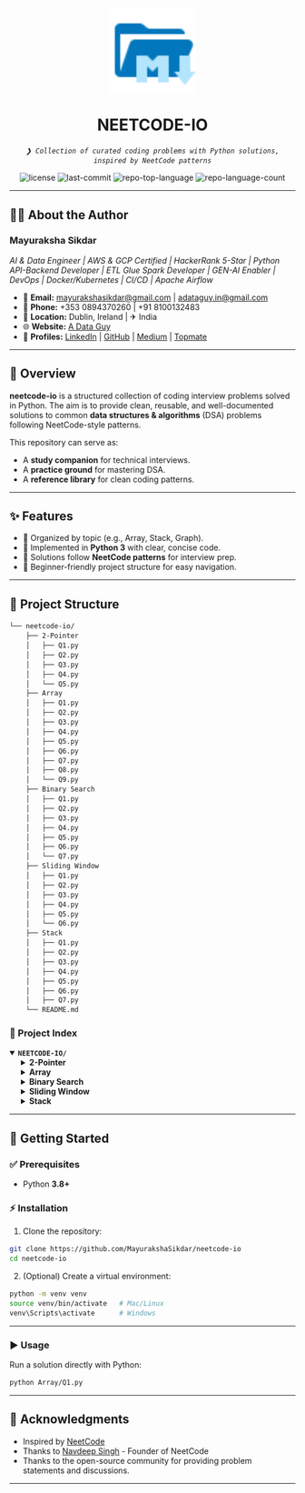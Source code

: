 <p align="center">
    <img src="https://raw.githubusercontent.com/PKief/vscode-material-icon-theme/ec559a9f6bfd399b82bb44393651661b08aaf7ba/icons/folder-markdown-open.svg" align="center" width="30%">
</p>
<h1 align="center">NEETCODE-IO</h1>
<p align="center">
	<em><code>❯ Collection of curated coding problems with Python solutions, inspired by NeetCode patterns</code></em>
</p>
<p align="center">
	<img src="https://img.shields.io/github/license/MayurakshaSikdar/neetcode-io?style=default&logo=opensourceinitiative&logoColor=white&color=0080ff" alt="license">
	<img src="https://img.shields.io/github/last-commit/MayurakshaSikdar/neetcode-io?style=default&logo=git&logoColor=white&color=0080ff" alt="last-commit">
	<img src="https://img.shields.io/github/languages/top/MayurakshaSikdar/neetcode-io?style=default&color=0080ff" alt="repo-top-language">
	<img src="https://img.shields.io/github/languages/count/MayurakshaSikdar/neetcode-io?style=default&color=0080ff" alt="repo-language-count">
</p>

---

## 👨‍💻 About the Author

### **Mayuraksha Sikdar**  
*AI & Data Engineer | AWS & GCP Certified | HackerRank 5-Star | Python API-Backend Developer | ETL Glue Spark Developer | GEN-AI Enabler | DevOps | Docker/Kubernetes | CI/CD | Apache Airflow*

- 📧 **Email:** mayurakshasikdar@gmail.com  |  adataguy.in@gmail.com
- 📱 **Phone:** +353 0894370260  |  +91 8100132483
- 📍 **Location:** Dublin, Ireland  |  ✈ India
- 🌐 **Website:** <a href="https://adataguy.in/" target="_blank">A Data Guy</a>
- 🔗 **Profiles:** <a href="https://www.linkedin.com/in/mayuraksha-sikdar/" target="_blank">LinkedIn</a> | <a href="https://github.com/MayurakshaSikdar" target="_blank">GitHub</a> | <a href="https://medium.com/@mayurakshasikdar" target="_blank">Medium</a> | <a href="https://topmate.io/mayuraksha_sikdar" target="_blank">Topmate</a>
---

## 📖 Overview

**neetcode-io** is a structured collection of coding interview problems solved in Python.
The aim is to provide clean, reusable, and well-documented solutions to common **data structures & algorithms** (DSA) problems following NeetCode-style patterns.

This repository can serve as:

* A **study companion** for technical interviews.
* A **practice ground** for mastering DSA.
* A **reference library** for clean coding patterns.

---

## ✨ Features

* 📂 Organized by topic (e.g., Array, Stack, Graph).
* 🐍 Implemented in **Python 3** with clear, concise code.
* 📝 Solutions follow **NeetCode patterns** for interview prep.
* 🚀 Beginner-friendly project structure for easy navigation.

---

## 📂 Project Structure

```sh
└── neetcode-io/
    ├── 2-Pointer
    │   ├── Q1.py
    │   ├── Q2.py
    │   ├── Q3.py
    │   ├── Q4.py
    │   └── Q5.py
    ├── Array
    │   ├── Q1.py
    │   ├── Q2.py
    │   ├── Q3.py
    │   ├── Q4.py
    │   ├── Q5.py
    │   ├── Q6.py
    │   ├── Q7.py
    │   ├── Q8.py
    │   └── Q9.py
    ├── Binary Search
    │   ├── Q1.py
    │   ├── Q2.py
    │   ├── Q3.py
    │   ├── Q4.py
    │   ├── Q5.py
    │   ├── Q6.py
    │   └── Q7.py
    ├── Sliding Window
    │   ├── Q1.py
    │   ├── Q2.py
    │   ├── Q3.py
    │   ├── Q4.py
    │   ├── Q5.py
    │   └── Q6.py
    ├── Stack
    │   ├── Q1.py
    │   ├── Q2.py
    │   ├── Q3.py
    │   ├── Q4.py
    │   ├── Q5.py
    │   ├── Q6.py
    │   ├── Q7.py
    └── README.md
```

### 📌 Project Index

<details open>
	<summary><b><code>NEETCODE-IO/</code></b></summary>
	<details style="margin-left:20px;">
		<summary><b>2-Pointer</b></summary>
		<blockquote>
			<table>
			<tr><td><b><a href='2-Pointer/Q1.py'>Q1.py</a></b></td><td><code>Valid Palindrome</code></td></tr>
			<tr><td><b><a href='2-Pointer/Q2.py'>Q2.py</a></b></td><td><code>Two Sum II - Input Array Is Sorted</code></td></tr>
			<tr><td><b><a href='2-Pointer/Q3.py'>Q3.py</a></b></td><td><code>3Sum</code></td></tr>
			<tr><td><b><a href='2-Pointer/Q4.py'>Q4.py</a></b></td><td><code>Container With Most Water</code></td></tr>
			<tr><td><b><a href='2-Pointer/Q5.py'>Q5.py</a></b></td><td><code>Trapping Rain Water</code></td></tr>
			</table>
		</blockquote>
	</details>
	<details style="margin-left:20px;">
		<summary><b>Array</b></summary>
		<blockquote>
			<table>
			<tr><td><b><a href='Array/Q1.py'>Q1.py</a></b></td><td><code>Contains Duplicate</code></td></tr>
			<tr><td><b><a href='Array/Q2.py'>Q2.py</a></b></td><td><code>Valid Anagram</code></td></tr>
			<tr><td><b><a href='Array/Q3.py'>Q3.py</a></b></td><td><code>Two Sum</code></td></tr>
			<tr><td><b><a href='Array/Q4.py'>Q4.py</a></b></td><td><code>Group Anagrams</code></td></tr>
			<tr><td><b><a href='Array/Q5.py'>Q5.py</a></b></td><td><code>Top K Frequent Elements</code></td></tr>
			<tr><td><b><a href='Array/Q6.py'>Q6.py</a></b></td><td><code>Encode and Decode Strings</code></td></tr>
			<tr><td><b><a href='Array/Q7.py'>Q7.py</a></b></td><td><code>Products of Array Except Self</code></td></tr>
			<tr><td><b><a href='Array/Q8.py'>Q8.py</a></b></td><td><code>Valid Sudoku</code></td></tr>
			<tr><td><b><a href='Array/Q9.py'>Q9.py</a></b></td><td><code>Longest Consecutive Sequence</code></td></tr>
			</table>
		</blockquote>
	</details>
	<details style="margin-left:20px;">
		<summary><b>Binary Search</b></summary>
		<blockquote>
			<table>
			<tr><td><b><a href='Binary Search/Q1.py'>Q1.py</a></b></td><td><code>Binary Search</code></td></tr>
			<tr><td><b><a href='Binary Search/Q2.py'>Q2.py</a></b></td><td><code>Search in 2D Matrix</code></td></tr>
			<tr><td><b><a href='Binary Search/Q3.py'>Q3.py</a></b></td><td><code>KOKO Eating Bananas</code></td></tr>
			<tr><td><b><a href='Binary Search/Q4.py'>Q4.py</a></b></td><td><code>Find Minimum in Rotated Sorted Array</code></td></tr>
			<tr><td><b><a href='Binary Search/Q5.py'>Q5.py</a></b></td><td><code>Search in Rotated Sorted Array</code></td></tr>
			<tr><td><b><a href='Binary Search/Q6.py'>Q6.py</a></b></td><td><code>Time Based Key-Value Store</code></td></tr>
			<tr><td><b><a href='Binary Search/Q7.py'>Q7.py</a></b></td><td><code>Median of Two Sorted Arrays</code></td></tr>
			</table>
		</blockquote>
	</details>
	<details style="margin-left:20px;">
		<summary><b>Sliding Window</b></summary>
		<blockquote>
			<table>
			<tr><td><b><a href='Sliding Window/Q1.py'>Q1.py</a></b></td><td><code>Buy and sell crypto</code></td></tr>
			<tr><td><b><a href='Sliding Window/Q2.py'>Q2.py</a></b></td><td><code>Longest substring without duplicates</code></td></tr>
			<tr><td><b><a href='Sliding Window/Q3.py'>Q3.py</a></b></td><td><code>Longest repeating substring with replacement</code></td></tr>
			<tr><td><b><a href='Sliding Window/Q4.py'>Q4.py</a></b></td><td><code>Permutation string</code></td></tr>
			<tr><td><b><a href='Sliding Window/Q5.py'>Q5.py</a></b></td><td><code>Minimum window with characters</code></td></tr>
			<tr><td><b><a href='Sliding Window/Q6.py'>Q6.py</a></b></td><td><code>Sliding window maximum</code></td></tr>
			</table>
		</blockquote>
	</details>
	<details style="margin-left:20px;">
		<summary><b>Stack</b></summary>
		<blockquote>
			<table>
			<tr><td><b><a href='Stack/Q1.py'>Q1.py</a></b></td><td><code>Validate Parentheses</code></td></tr>
			<tr><td><b><a href='Stack/Q2.py'>Q2.py</a></b></td><td><code>Minimum Stack</code></td></tr>
			<tr><td><b><a href='Stack/Q3.py'>Q3.py</a></b></td><td><code>Evaluate Reverse Polish Notation</code></td></tr>
			<tr><td><b><a href='Stack/Q4.py'>Q4.py</a></b></td><td><code>Generate Parentheses</code></td></tr>
			<tr><td><b><a href='Stack/Q5.py'>Q5.py</a></b></td><td><code>Daily Temperatures</code></td></tr>
			<tr><td><b><a href='Stack/Q6.py'>Q6.py</a></b></td><td><code>Car Fleet</code></td></tr>
			<tr><td><b><a href='Stack/Q7.py'>Q7.py</a></b></td><td><code>Largest Rectangle in Histogram</code></td></tr>
			</table>
		</blockquote>
	</details>
</details>

---

## 🚀 Getting Started

### ✅ Prerequisites

* Python **3.8+**

### ⚡ Installation

1. Clone the repository:

```sh
git clone https://github.com/MayurakshaSikdar/neetcode-io
cd neetcode-io
```

2. (Optional) Create a virtual environment:

```sh
python -m venv venv
source venv/bin/activate   # Mac/Linux
venv\Scripts\activate      # Windows
```
---

### ▶️ Usage

Run a solution directly with Python:

```sh
python Array/Q1.py
```

---

## 🙏 Acknowledgments

* Inspired by [NeetCode](https://neetcode.io)
* Thanks to [Navdeep Singh](https://www.linkedin.com/in/navdeep-singh-3aaa14161/) - Founder of NeetCode
* Thanks to the open-source community for providing problem statements and discussions.

---
